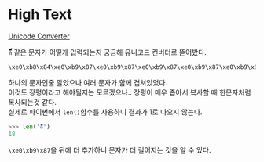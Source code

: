 # High Text

[Unicode Converter](https://www.branah.com/unicode-converter)  

ค็็็็็็็็็็็็็็็็็ 같은 문자가 어떻게 입력되는지 궁금해 유니코드 컨버터로 뜯어봤다.  

```
\xe0\xb8\x84\xe0\xb9\x87\xe0\xb9\x87\xe0\xb9\x87\xe0\xb9\x87\xe0\xb9\x87\xe0\xb9\x87\xe0\xb9\x87\xe0\xb9\x87\xe0\xb9\x87\xe0\xb9\x87\xe0\xb9\x87\xe0\xb9\x87\xe0\xb9\x87\xe0\xb9\x87\xe0\xb9\x87\xe0\xb9\x87\xe0\xb9\x87
```
하나의 문자인줄 알았으나 여러 문자가 함께 겹쳐있었다.  
이것도 장평이라고 해야될지는 모르겠으나.. 장평이 매우 좁아서 복사할 때 한문자처럼 복사되는것 같다.  
실제로 파이썬에서 `len()`함수를 사용하니 결과가 1로 나오지 않는다.

```python
>>> len('ค็็็็็็็็็็็็็็็็็')
18
```

`\xe0\xb9\x87`을 뒤에 더 추가하니 문자가 더 길어지는 것을 알 수 있다.